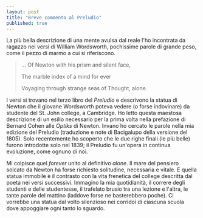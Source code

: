 ```yaml
---
layout: post
title: "Breve commento al Preludio"
published: true
---
```


La più bella descrizione di una mente avulsa dal reale l'ho incontrata da ragazzo nei versi di
William Wordsworth, pochissime parole di grande peso, come il pezzo di marmo a cui si riferiscono.

> ... Of Newton with his prism and silent face,
>
> The marble index of a mind for ever
>
> Voyaging through strange seas of Thought, alone.

I versi si trovano nel terzo libro del *Preludio* e descrivono la statua di Newton che il giovane
Wordsworth poteva vedere (o forse indovinare) da studente del St. John college, a Cambridge. Ho letto questa maestosa
descrizione di un esilio necessario per la prima volta nella prefazione di Bernard Cohen alle
*Optiks* di Newton. Invano ho cercato le parole nella mia edizione del Preludio (traduzione e note
di Bacigalupo della versione del 1805). Solo recentemente ho scoperto che le due righe finali (le
più belle) furono introdotte solo nel 1839; il Preludio fu un'opera in continua evoluzione, come
ognuno di noi.

Mi colpisce quel *forever* unito al definitivo *alone*. Il mare del pensiero solcato da Newton ha
forse richiesto solitudine, necessaria e vitale.  E quella statua immobile è il contrasto con la
vita frenetica del college descritta dal poeta nei versi successivi. Immagino la mia quotidianità,
il correre degli studenti e delle studentesse, il trafelato brusio tra una lezione e l'altra, le
tante parole del mattino (laddove forse ne basterebbero poche). Ci vorrebbe una statua dal volto
silenzioso nei corridoi di ciascuna scuola dove appoggiare ogni tanto lo sguardo. 

